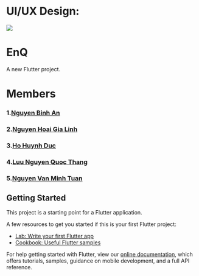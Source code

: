 # UI/UX Design:

![](https://github.com/nguyenbinhanltv/EnQ/blob/master/Prototype/EnQ.gif)


# EnQ

A new Flutter project.

# Members
### 1.[Nguyen Binh An](https://github.com/nguyenbinhanltv)

### 2.[Nguyen Hoai Gia Linh](https://github.com/linhsol26)

### 3.[Ho Huynh Duc](https://github.com/duca7)

### 4.[Luu Nguyen Quoc Thang](https://github.com/thangluu93)

### 5.[Nguyen Van Minh Tuan](https://github.com/tuannvmk18)

## Getting Started

This project is a starting point for a Flutter application.

A few resources to get you started if this is your first Flutter project:

- [Lab: Write your first Flutter app](https://flutter.dev/docs/get-started/codelab)
- [Cookbook: Useful Flutter samples](https://flutter.dev/docs/cookbook)

For help getting started with Flutter, view our
[online documentation](https://flutter.dev/docs), which offers tutorials,
samples, guidance on mobile development, and a full API reference.
